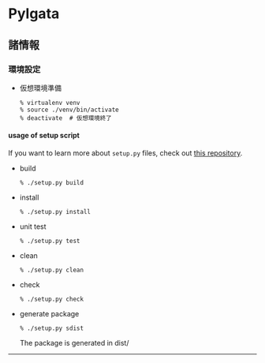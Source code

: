 # PyIgata

## 諸情報

### 環境設定

* 仮想環境準備
    ```shellscript
    % virtualenv venv
    % source ./venv/bin/activate
    % deactivate  # 仮想環境終了
    ```
#### usage of setup script

If you want to learn more about `setup.py` files, check out [this repository](https://github.com/kennethreitz/setup.py).

* build
    ```shellscript
    % ./setup.py build
    ```
* install
    ```shellscript
    % ./setup.py install
    ```
* unit test
    ```shellscript
    % ./setup.py test
    ```
* clean
    ```shellscript
    % ./setup.py clean
    ```
* check
    ```shellscript
    % ./setup.py check
    ```
* generate package
    ```shellscript
    % ./setup.py sdist
    ```
    The package is generated in dist/

---
